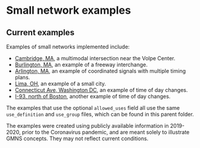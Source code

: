 # Small network examples

## Current examples
Examples of small networks implemented include:
- [Cambridge, MA](Cambridge_Intersection), a multimodal intersection near the Volpe Center. 
- [Burlington, MA](Freeway_Interchange), an example of a freeway interchange.
- [Arlington, MA](Arlington_Signals), an example of coordinated signals with multiple timing plans.
- [Lima, OH](Lima/GMNS), an example of a small city.
- [Connecticut Ave, Washington DC](TOD_Examples/CT_Ave.md), an example of time of day changes.
- [I-93, north of Boston](TOD_Examples/I-93.md), another example of time of day changes.

The examples that use the optional `allowed_uses` field all use the same `use_definition` and `use_group` files, which can be found in this parent folder.

The examples were created using publicly available information in 2019-2020, prior to the Coronavirus pandemic, and are meant solely to illustrate GMNS concepts. They may not reflect current conditions. 
